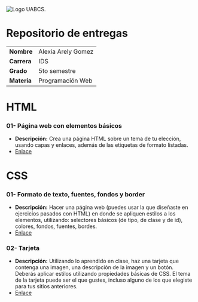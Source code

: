 ![Logo UABCS.](https://www.uabcs.mx/dasc/wp-content/uploads/2022/08/cropped-logo-dasc-300x100.png "Logo UABCS")

# Repositorio de entregas

|||
| ---------------|------------------  |
| **Nombre**     | Alexia Arely Gomez |
| **Carrera**    | IDS                |
| **Grado**      | 5to semestre       |
| **Materia**    | Programación Web   |

# HTML
### 01- Página web con elementos básicos
* __Descripción:__ Crea una página HTML sobre un tema de tu elección, usando capas y enlaces, además de las etiquetas de formato listadas.  
* [Enlace](/Ejercicios/01_PagWeb_elemento_basicos/index.html)

# CSS
### 01- Formato de texto, fuentes, fondos y border
* __Descripción:__ Hacer una página web (puedes usar la que diseñaste en ejercicios pasados con HTML) en donde se apliquen estilos a los elementos, utilizando: selectores básicos (de tipo, de clase y de id), colores, fondos, fuentes, bordes.  
* [Enlace](/Ejercicios/CSS/01_Formato/index.html)
### 02- Tarjeta
* __Descripción:__ Utilizando lo aprendido en clase, haz una tarjeta que contenga una imagen, una descripción de la imagen y un botón. Deberás aplicar estilos utilizando propiedades básicas de CSS. El tema de la tarjeta puede ser el que gustes, incluso alguno de los que elegiste para tus sitios anteriores.
* [Enlace](/Ejercicios/CSS/02_tarjeta/index.html) 
